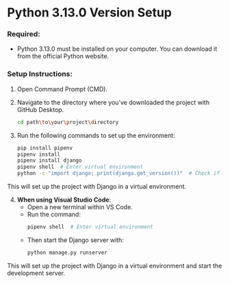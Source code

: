 # Python 3.13.0 Version Setup

### Required:
- Python 3.13.0 must be installed on your computer. You can download it from the official Python website.

### Setup Instructions:

1. Open Command Prompt (CMD).
2. Navigate to the directory where you've downloaded the project with GitHub Desktop. 
   ```bash
   cd path\to\your\project\directory
   ```

3. Run the following commands to set up the environment:

   ```bash
   pip install pipenv
   pipenv install
   pipenv install django
   pipenv shell  # Enter virtual environment
   python -c "import django; print(django.get_version())"  # Check if Django is installed
   ```

This will set up the project with Django in a virtual environment.

4. **When using Visual Studio Code**:
   - Open a new terminal within VS Code.
   - Run the command:
     ```bash
     pipenv shell  # Enter virtual environment
     ```
   - Then start the Django server with:
     ```bash
     python manage.py runserver
     ```

This will set up the project with Django in a virtual environment and start the development server.
